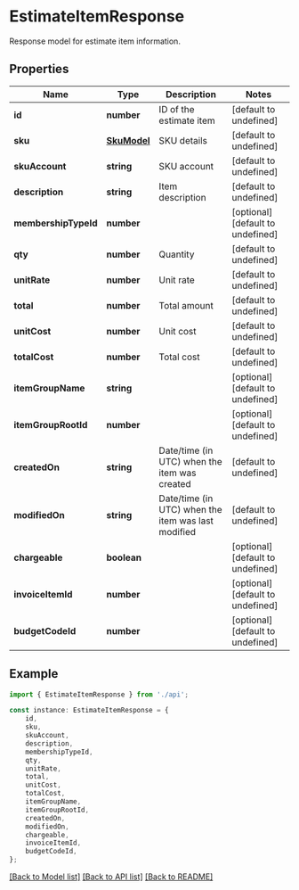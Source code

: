 # EstimateItemResponse

Response model for estimate item information.

## Properties

Name | Type | Description | Notes
------------ | ------------- | ------------- | -------------
**id** | **number** | ID of the estimate item | [default to undefined]
**sku** | [**SkuModel**](SkuModel.md) | SKU details | [default to undefined]
**skuAccount** | **string** | SKU account | [default to undefined]
**description** | **string** | Item description | [default to undefined]
**membershipTypeId** | **number** |  | [optional] [default to undefined]
**qty** | **number** | Quantity | [default to undefined]
**unitRate** | **number** | Unit rate | [default to undefined]
**total** | **number** | Total amount | [default to undefined]
**unitCost** | **number** | Unit cost | [default to undefined]
**totalCost** | **number** | Total cost | [default to undefined]
**itemGroupName** | **string** |  | [optional] [default to undefined]
**itemGroupRootId** | **number** |  | [optional] [default to undefined]
**createdOn** | **string** | Date/time (in UTC) when the item was created | [default to undefined]
**modifiedOn** | **string** | Date/time (in UTC) when the item was last modified | [default to undefined]
**chargeable** | **boolean** |  | [optional] [default to undefined]
**invoiceItemId** | **number** |  | [optional] [default to undefined]
**budgetCodeId** | **number** |  | [optional] [default to undefined]

## Example

```typescript
import { EstimateItemResponse } from './api';

const instance: EstimateItemResponse = {
    id,
    sku,
    skuAccount,
    description,
    membershipTypeId,
    qty,
    unitRate,
    total,
    unitCost,
    totalCost,
    itemGroupName,
    itemGroupRootId,
    createdOn,
    modifiedOn,
    chargeable,
    invoiceItemId,
    budgetCodeId,
};
```

[[Back to Model list]](../README.md#documentation-for-models) [[Back to API list]](../README.md#documentation-for-api-endpoints) [[Back to README]](../README.md)
